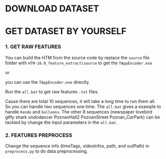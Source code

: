 # DOWNLOAD DATASET



# GET DATASET BY YOURSELF

### 1. GET RAW FEATURES

You can build the HTM from the source code by replace the `source` file folder with `HTM-16.0_feature_extract\source` to get the `TAppEncoder.exe`

or

you can use the `TAppEncoder.exe` directly.

Run the `all.bat` to get raw features `.txt` files.

Cause there are total 10 sequences, it will take a long time to run them all. So you can handle two sequences one time. The `all.bat` gives a example to handle `Kendo` and `balloons`. The other 8 sequences (newspaper lovebird gtfly shark undodancer PoznanHall2 PoznanStreet Poznan_CarPark) can be tackled by change the input parameters in the `all.bat`.

### 2. FEATURES PREPROCESS

Change the sequence info (timeTags, videoInfos, path, and outPath) in `preprocess.py` to do data preprocessing.

